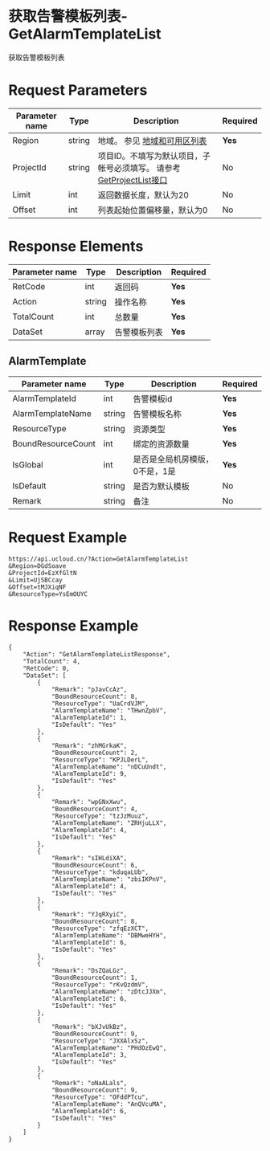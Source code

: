 # 获取告警模板列表-GetAlarmTemplateList

获取告警模板列表

# Request Parameters
|Parameter name|Type|Description|Required|
|---|---|---|---|
|Region|string|地域。 参见 [地域和可用区列表](api/summary/regionlist)|**Yes**|
|ProjectId|string|项目ID。不填写为默认项目，子帐号必须填写。 请参考[GetProjectList接口](可以根据用户邮箱去账号查找)|No|
|Limit|int|返回数据长度，默认为20|No|
|Offset|int|列表起始位置偏移量，默认为0|No|

# Response Elements
|Parameter name|Type|Description|Required|
|---|---|---|---|
|RetCode|int|返回码|**Yes**|
|Action|string|操作名称|**Yes**|
|TotalCount|int|总数量|**Yes**|
|DataSet|array|告警模板列表|**Yes**|

## AlarmTemplate
|Parameter name|Type|Description|Required|
|---|---|---|---|
|AlarmTemplateId|int|告警模板id|**Yes**|
|AlarmTemplateName|string|告警模板名称|**Yes**|
|ResourceType|string|资源类型|**Yes**|
|BoundResourceCount|int|绑定的资源数量|**Yes**|
|IsGlobal|int|是否是全局机房模版，0不是，1是|**Yes**|
|IsDefault|string|是否为默认模板|No|
|Remark|string|备注|No|

# Request Example
```
https://api.ucloud.cn/?Action=GetAlarmTemplateList
&Region=DGdSoave
&ProjectId=EzXfGltN
&Limit=UjSBCcay
&Offset=tMJXiqNF
&ResourceType=YsEmOUYC
```

# Response Example
```
{
    "Action": "GetAlarmTemplateListResponse", 
    "TotalCount": 4, 
    "RetCode": 0, 
    "DataSet": [
        {
            "Remark": "pJavCcAz", 
            "BoundResourceCount": 8, 
            "ResourceType": "UaCrdVJM", 
            "AlarmTemplateName": "THwnZpbV", 
            "AlarmTemplateId": 1, 
            "IsDefault": "Yes"
        }, 
        {
            "Remark": "zhMGrkaK", 
            "BoundResourceCount": 2, 
            "ResourceType": "KPJLDerL", 
            "AlarmTemplateName": "nDCuUndt", 
            "AlarmTemplateId": 9, 
            "IsDefault": "Yes"
        }, 
        {
            "Remark": "wpGNxXwu", 
            "BoundResourceCount": 4, 
            "ResourceType": "tzJzMuuz", 
            "AlarmTemplateName": "ZRHjuLLX", 
            "AlarmTemplateId": 4, 
            "IsDefault": "Yes"
        }, 
        {
            "Remark": "sIHLdiXA", 
            "BoundResourceCount": 6, 
            "ResourceType": "kduqaLUb", 
            "AlarmTemplateName": "zbiIKPnV", 
            "AlarmTemplateId": 4, 
            "IsDefault": "Yes"
        }, 
        {
            "Remark": "YJqRXyiC", 
            "BoundResourceCount": 8, 
            "ResourceType": "zfqEzXCT", 
            "AlarmTemplateName": "DBMweHYH", 
            "AlarmTemplateId": 6, 
            "IsDefault": "Yes"
        }, 
        {
            "Remark": "DsZQaLGz", 
            "BoundResourceCount": 1, 
            "ResourceType": "rKvQzdmV", 
            "AlarmTemplateName": "zDtcJJXm", 
            "AlarmTemplateId": 6, 
            "IsDefault": "Yes"
        }, 
        {
            "Remark": "bXJvUkBz", 
            "BoundResourceCount": 9, 
            "ResourceType": "JXXAlxSz", 
            "AlarmTemplateName": "PHdOzEwQ", 
            "AlarmTemplateId": 3, 
            "IsDefault": "Yes"
        }, 
        {
            "Remark": "oNaALals", 
            "BoundResourceCount": 9, 
            "ResourceType": "OFddPTcu", 
            "AlarmTemplateName": "AnQVcuMA", 
            "AlarmTemplateId": 6, 
            "IsDefault": "Yes"
        }
    ]
}
```


